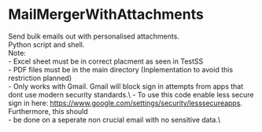 # MailMergerWithAttachments
Send bulk emails out with personalised attachments.\
Python script and shell.\
Note: \
      - Excel sheet must be in correct placment as seen in TestSS\
      - PDF files must be in the main directory (Inplementation to avoid this restriction planned)\
      - Only works with Gmail. Gmail will block sign in attempts from apps that dont use modern security standards.\ 
      - To use this code enable less secure sign in here: https://www.google.com/settings/security/lesssecureapps. Furthermore, this should\
      - be done on a seperate non crucial email with no sensitive data.\
